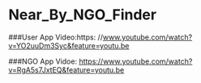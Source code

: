 # Near_By_NGO_Finder

###User App Video:https:
//www.youtube.com/watch?v=YO2uuDm3Syc&feature=youtu.be 

###NGO App Vidoe:
https://www.youtube.com/watch?v=RgA5s7JxtEQ&feature=youtu.be 
